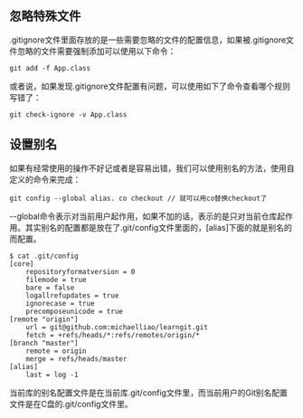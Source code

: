## 忽略特殊文件

.gitignore文件里面存放的是一些需要忽略的文件的配置信息，如果被.gitignore文件忽略的文件需要强制添加可以使用以下命令：

```
git add -f App.class
```

或者说，如果发现.gitignore文件配置有问题，可以使用如下了命令查看哪个规则写错了：

```
git check-ignore -v App.class
```



## 设置别名

如果有经常使用的操作不好记或者是容易出错，我们可以使用别名的方法，使用自定义的命令来完成：

```
git config --global alias. co checkout // 就可以用co替换checkout了
```

--global命令表示对当前用户起作用，如果不加的话，表示的是只对当前仓库起作用。其实别名的配置都是放在了.git/config文件里面的，[alias]下面的就是别名的而配置。

```
$ cat .git/config 
[core]
    repositoryformatversion = 0
    filemode = true
    bare = false
    logallrefupdates = true
    ignorecase = true
    precomposeunicode = true
[remote "origin"]
    url = git@github.com:michaelliao/learngit.git
    fetch = +refs/heads/*:refs/remotes/origin/*
[branch "master"]
    remote = origin
    merge = refs/heads/master
[alias]
    last = log -1
```

当前库的别名配置文件是在当前库.git/config文件里，而当前用户的Git别名配置文件是在C盘的.git/config文件里。